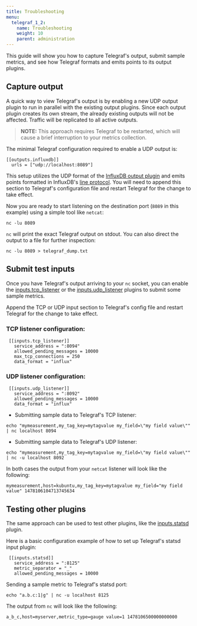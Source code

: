 ```yaml
---
title: Troubleshooting
menu:
  telegraf_1_2:
    name: Troubleshooting
    weight: 10
    parent: administration
---
```


This guide will show you how to capture Telegraf's output, submit sample metrics, and see how Telegraf formats and emits points to its output plugins.

## Capture output

A quick way to view Telegraf's output is by enabling a new UDP output plugin to run in parallel with the existing output plugins. Since each output plugin creates its own stream, the already existing outputs will not be affected. Traffic will be replicated to all active outputs.

> **NOTE:** This approach requires Telegraf to be restarted, which will cause a brief interruption to your metrics collection.

The minimal Telegraf configuration required to enable a UDP output is:

```
[[outputs.influxdb]]
  urls = ["udp://localhost:8089"]
```

This setup utilizes the UDP format of the [InfluxDB output plugin](https://github.com/influxdata/telegraf/tree/master/plugins/outputs/influxdb) and emits points formatted in InfluxDB's [line protocol](/influxdb/v1.2/concepts/glossary/#line-protocol).
You will need to append this section to Telegraf's configuration file and restart Telegraf for the change to take effect.

Now you are ready to start listening on the destination port (`8089` in this example) using a simple tool like `netcat`:

```
nc -lu 8089
```

`nc` will print the exact Telegraf output on stdout.
You can also direct the output to a file for further inspection:

```
nc -lu 8089 > telegraf_dump.txt
```

## Submit test inputs

Once you have Telegraf's output arriving to your `nc` socket, you can enable the [inputs.tcp_listener](https://github.com/influxdata/telegraf/tree/master/plugins/inputs/tcp_listener) or the [inputs.udp_listener](https://github.com/influxdata/telegraf/tree/master/plugins/inputs/udp_listener) plugins to submit some sample metrics.

Append the TCP or UDP input section to Telegraf's config file and restart Telegraf for the change to take effect.

### TCP listener configuration:

```
 [[inputs.tcp_listener]]
   service_address = ":8094"
   allowed_pending_messages = 10000
   max_tcp_connections = 250
   data_format = "influx"
```

### UDP listener configuration:

```
 [[inputs.udp_listener]]
   service_address = ":8092"
   allowed_pending_messages = 10000
   data_format = "influx"
```

* Submitting sample data to Telegraf's TCP listener:

```
echo "mymeasurement,my_tag_key=mytagvalue my_field=\"my field value\"" | nc localhost 8094
```

* Submitting sample data to Telegraf's UDP listener:

```
echo "mymeasurement,my_tag_key=mytagvalue my_field=\"my field value\"" | nc -u localhost 8092
```

In both cases the output from your `netcat` listener will look like the following:

```
mymeasurement,host=kubuntu,my_tag_key=mytagvalue my_field="my field value" 1478106104713745634
```

## Testing other plugins

The same approach can be used to test other plugins, like the [inputs.statsd](https://github.com/influxdata/telegraf/tree/master/plugins/inputs/statsd) plugin.

Here is a basic configuration example of how to set up Telegraf's statsd input plugin:

```
 [[inputs.statsd]]
   service_address = ":8125"
   metric_separator = "_"
   allowed_pending_messages = 10000
```

Sending a sample metric to Telegraf's statsd port:

```
echo "a.b.c:1|g" | nc -u localhost 8125
```

The output from `nc` will look like the following:

```
a_b_c,host=myserver,metric_type=gauge value=1 1478106500000000000
```

